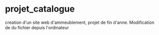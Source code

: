# projet_catalogue
creation d'un site web d'ammeublement, projet de fin d'anne.
Modification de du fichier depuis l'ordinateur
